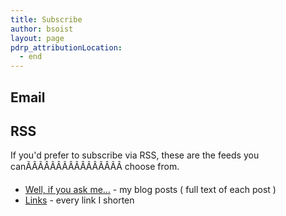 ```yaml
---
title: Subscribe
author: bsoist
layout: page
pdrp_attributionLocation:
  - end
---
```

## Email

<script src="https://ajax.googleapis.com/ajax/libs/jquery/3.2.1/jquery.min.js"></script>
<script>
    $(function(){
        $("#includedContent").load("http://forms.feedblitz.com/6q2");
    });
</script>
<div id="includedContent"></div>


## RSS
If you'd prefer to subscribe via RSS, these are the feeds you canÃÂÃÂÃÂÃÂÃÂÃÂÃÂÃÂ choose from.

  * [Well, if you ask me...][www] - my blog posts ( full text of each post )
  * [Links][links] - every link I shorten

[links]: http://links.bsoi.st/feed.xml
[www]: http://feed.bsoi.st
